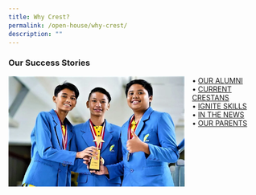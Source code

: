 ```yaml
---
title: Why Crest?
permalink: /open-house/why-crest/
description: ""
---
```

### Our Success Stories

<img src="/images/oh2.png" style="width:350px;height:220px;margin-right:15px;" align = "left">  • [OUR ALUMNI](https://moe-crestsec-staging.netlify.app/our-stories/our-success-stories/our-alumni/permalink) <br>• [CURRENT CRESTANS](https://www.flickr.com/photos/190503566@N03/collections/72157716366865471/) <br>• [IGNITE SKILLS](https://moe-crestsec-staging.netlify.app/ignite-skills/our-success-stories/permalink)<br>• [IN THE NEWS](https://moe-crestsec-staging.netlify.app/2020/our-success-stories/media-reports/permalink)<br>•  [OUR PARENTS](https://moe-crestsec-staging.netlify.app/crest-pal/partnership/permalink/)